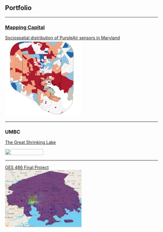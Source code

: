## Portfolio

---

### [Mapping Capital](https://mapping.capital)

[Sociospatial distribution of PurpleAir sensors in Maryland](/dss/purple.md) <br/>
<img src="images/it worked MHI.png?raw=true" width = "50%" height = "50%"/>

---
### UMBC

[The Great Shrinking Lake](/381_proj) <br/>
<p><a href="/381_proj">
<img src="381_proj/images/true_color.gif" width = "50%" height = "50%"/>
</a></p>

---

[GES 486 Final Project](/finalproj/index.md) <br/>
<img src="finalproj/images/Screenshot 2022-05-09 131724.png" width = "50%" height = "50%"/>
